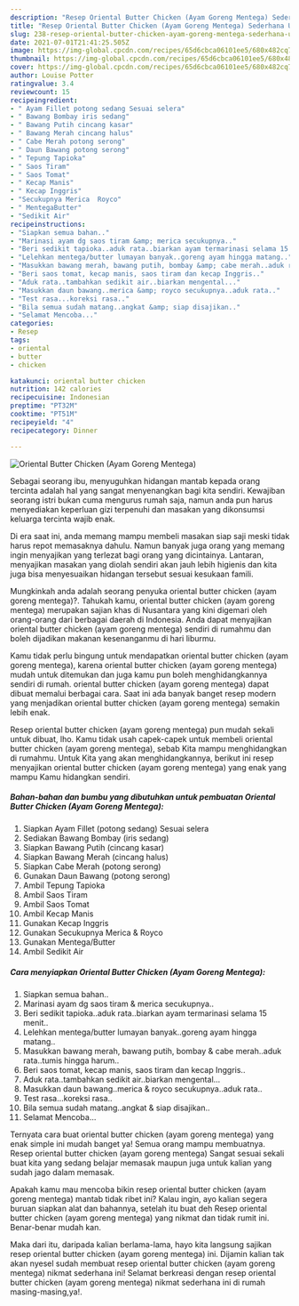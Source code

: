 ```yaml
---
description: "Resep Oriental Butter Chicken (Ayam Goreng Mentega) Sederhana Untuk Jualan"
title: "Resep Oriental Butter Chicken (Ayam Goreng Mentega) Sederhana Untuk Jualan"
slug: 238-resep-oriental-butter-chicken-ayam-goreng-mentega-sederhana-untuk-jualan
date: 2021-07-01T21:41:25.505Z
image: https://img-global.cpcdn.com/recipes/65d6cbca06101ee5/680x482cq70/oriental-butter-chicken-ayam-goreng-mentega-foto-resep-utama.jpg
thumbnail: https://img-global.cpcdn.com/recipes/65d6cbca06101ee5/680x482cq70/oriental-butter-chicken-ayam-goreng-mentega-foto-resep-utama.jpg
cover: https://img-global.cpcdn.com/recipes/65d6cbca06101ee5/680x482cq70/oriental-butter-chicken-ayam-goreng-mentega-foto-resep-utama.jpg
author: Louise Potter
ratingvalue: 3.4
reviewcount: 15
recipeingredient:
- " Ayam Fillet potong sedang Sesuai selera"
- " Bawang Bombay iris sedang"
- " Bawang Putih cincang kasar"
- " Bawang Merah cincang halus"
- " Cabe Merah potong serong"
- " Daun Bawang potong serong"
- " Tepung Tapioka"
- " Saos Tiram"
- " Saos Tomat"
- " Kecap Manis"
- " Kecap Inggris"
- "Secukupnya Merica  Royco"
- " MentegaButter"
- "Sedikit Air"
recipeinstructions:
- "Siapkan semua bahan.."
- "Marinasi ayam dg saos tiram &amp; merica secukupnya.."
- "Beri sedikit tapioka..aduk rata..biarkan ayam termarinasi selama 15 menit.."
- "Lelehkan mentega/butter lumayan banyak..goreng ayam hingga matang.."
- "Masukkan bawang merah, bawang putih, bombay &amp; cabe merah..aduk rata..tumis hingga harum.."
- "Beri saos tomat, kecap manis, saos tiram dan kecap Inggris.."
- "Aduk rata..tambahkan sedikit air..biarkan mengental..."
- "Masukkan daun bawang..merica &amp; royco secukupnya..aduk rata.."
- "Test rasa...koreksi rasa.."
- "Bila semua sudah matang..angkat &amp; siap disajikan.."
- "Selamat Mencoba..."
categories:
- Resep
tags:
- oriental
- butter
- chicken

katakunci: oriental butter chicken 
nutrition: 142 calories
recipecuisine: Indonesian
preptime: "PT32M"
cooktime: "PT51M"
recipeyield: "4"
recipecategory: Dinner

---
```



![Oriental Butter Chicken (Ayam Goreng Mentega)](https://img-global.cpcdn.com/recipes/65d6cbca06101ee5/680x482cq70/oriental-butter-chicken-ayam-goreng-mentega-foto-resep-utama.jpg)

Sebagai seorang ibu, menyuguhkan hidangan mantab kepada orang tercinta adalah hal yang sangat menyenangkan bagi kita sendiri. Kewajiban seorang istri bukan cuma mengurus rumah saja, namun anda pun harus menyediakan keperluan gizi terpenuhi dan masakan yang dikonsumsi keluarga tercinta wajib enak.

Di era  saat ini, anda memang mampu membeli masakan siap saji meski tidak harus repot memasaknya dahulu. Namun banyak juga orang yang memang ingin menyajikan yang terlezat bagi orang yang dicintainya. Lantaran, menyajikan masakan yang diolah sendiri akan jauh lebih higienis dan kita juga bisa menyesuaikan hidangan tersebut sesuai kesukaan famili. 



Mungkinkah anda adalah seorang penyuka oriental butter chicken (ayam goreng mentega)?. Tahukah kamu, oriental butter chicken (ayam goreng mentega) merupakan sajian khas di Nusantara yang kini digemari oleh orang-orang dari berbagai daerah di Indonesia. Anda dapat menyajikan oriental butter chicken (ayam goreng mentega) sendiri di rumahmu dan boleh dijadikan makanan kesenanganmu di hari liburmu.

Kamu tidak perlu bingung untuk mendapatkan oriental butter chicken (ayam goreng mentega), karena oriental butter chicken (ayam goreng mentega) mudah untuk ditemukan dan juga kamu pun boleh menghidangkannya sendiri di rumah. oriental butter chicken (ayam goreng mentega) dapat dibuat memalui berbagai cara. Saat ini ada banyak banget resep modern yang menjadikan oriental butter chicken (ayam goreng mentega) semakin lebih enak.

Resep oriental butter chicken (ayam goreng mentega) pun mudah sekali untuk dibuat, lho. Kamu tidak usah capek-capek untuk membeli oriental butter chicken (ayam goreng mentega), sebab Kita mampu menghidangkan di rumahmu. Untuk Kita yang akan menghidangkannya, berikut ini resep menyajikan oriental butter chicken (ayam goreng mentega) yang enak yang mampu Kamu hidangkan sendiri.

<!--inarticleads1-->

##### Bahan-bahan dan bumbu yang dibutuhkan untuk pembuatan Oriental Butter Chicken (Ayam Goreng Mentega):

1. Siapkan  Ayam Fillet (potong sedang) Sesuai selera
1. Sediakan  Bawang Bombay (iris sedang)
1. Siapkan  Bawang Putih (cincang kasar)
1. Siapkan  Bawang Merah (cincang halus)
1. Siapkan  Cabe Merah (potong serong)
1. Gunakan  Daun Bawang (potong serong)
1. Ambil  Tepung Tapioka
1. Ambil  Saos Tiram
1. Ambil  Saos Tomat
1. Ambil  Kecap Manis
1. Gunakan  Kecap Inggris
1. Gunakan Secukupnya Merica &amp; Royco
1. Gunakan  Mentega/Butter
1. Ambil Sedikit Air




<!--inarticleads2-->

##### Cara menyiapkan Oriental Butter Chicken (Ayam Goreng Mentega):

1. Siapkan semua bahan..
1. Marinasi ayam dg saos tiram &amp; merica secukupnya..
1. Beri sedikit tapioka..aduk rata..biarkan ayam termarinasi selama 15 menit..
1. Lelehkan mentega/butter lumayan banyak..goreng ayam hingga matang..
1. Masukkan bawang merah, bawang putih, bombay &amp; cabe merah..aduk rata..tumis hingga harum..
1. Beri saos tomat, kecap manis, saos tiram dan kecap Inggris..
1. Aduk rata..tambahkan sedikit air..biarkan mengental...
1. Masukkan daun bawang..merica &amp; royco secukupnya..aduk rata..
1. Test rasa...koreksi rasa..
1. Bila semua sudah matang..angkat &amp; siap disajikan..
1. Selamat Mencoba...




Ternyata cara buat oriental butter chicken (ayam goreng mentega) yang enak simple ini mudah banget ya! Semua orang mampu membuatnya. Resep oriental butter chicken (ayam goreng mentega) Sangat sesuai sekali buat kita yang sedang belajar memasak maupun juga untuk kalian yang sudah jago dalam memasak.

Apakah kamu mau mencoba bikin resep oriental butter chicken (ayam goreng mentega) mantab tidak ribet ini? Kalau ingin, ayo kalian segera buruan siapkan alat dan bahannya, setelah itu buat deh Resep oriental butter chicken (ayam goreng mentega) yang nikmat dan tidak rumit ini. Benar-benar mudah kan. 

Maka dari itu, daripada kalian berlama-lama, hayo kita langsung sajikan resep oriental butter chicken (ayam goreng mentega) ini. Dijamin kalian tak akan nyesel sudah membuat resep oriental butter chicken (ayam goreng mentega) nikmat sederhana ini! Selamat berkreasi dengan resep oriental butter chicken (ayam goreng mentega) nikmat sederhana ini di rumah masing-masing,ya!.

